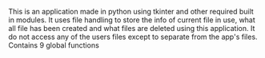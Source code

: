 This is an application made in python using tkinter and other required built in modules. It uses file handling to store the info of current file in use, what all file has been created and what files are deleted using this application. It do not access any of the users files except to separate from the app's files. Contains 9 global functions
